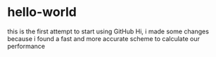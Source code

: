 # hello-world
this is the first attempt to start using GitHub
Hi, i made some changes because i found a fast and more accurate scheme to calculate our performance
